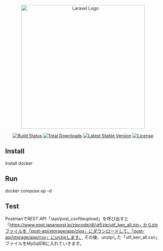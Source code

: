 <p align="center"><a href="https://laravel.com" target="_blank"><img src="https://raw.githubusercontent.com/laravel/art/master/logo-lockup/5%20SVG/2%20CMYK/1%20Full%20Color/laravel-logolockup-cmyk-red.svg" width="400" alt="Laravel Logo"></a></p>

<p align="center">
<a href="https://github.com/laravel/framework/actions"><img src="https://github.com/laravel/framework/workflows/tests/badge.svg" alt="Build Status"></a>
<a href="https://packagist.org/packages/laravel/framework"><img src="https://img.shields.io/packagist/dt/laravel/framework" alt="Total Downloads"></a>
<a href="https://packagist.org/packages/laravel/framework"><img src="https://img.shields.io/packagist/v/laravel/framework" alt="Latest Stable Version"></a>
<a href="https://packagist.org/packages/laravel/framework"><img src="https://img.shields.io/packagist/l/laravel/framework" alt="License"></a>
</p>

## Install 
Install docker

## Run 
docker compose up -d

## Test 
PostmanでREST API「/api/post_csvfileupload」を呼び出すと「https://www.post.japanpost.jp/zipcode/dl/utf/zip/utf_ken_all.zip」からzipファイルを「post-api/storage/app/zips」にダウンロードして、「post-api/storage/app/csv」にunzipします。
その後、unzipした「utf_ken_all.csv」ファイルをMySqlDBに入れていきます。

